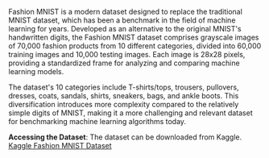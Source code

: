 Fashion MNIST is a modern dataset designed to replace the traditional MNIST dataset, which has been a benchmark in the field of machine learning for years. Developed as an alternative to the original MNIST's handwritten digits, the Fashion MNIST dataset comprises grayscale images of 70,000 fashion products from 10 different categories, divided into 60,000 training images and 10,000 testing images. Each image is 28x28 pixels, providing a standardized frame for analyzing and comparing machine learning models.

The dataset's 10 categories include T-shirts/tops, trousers, pullovers, dresses, coats, sandals, shirts, sneakers, bags, and ankle boots. This diversification introduces more complexity compared to the relatively simple digits of MNIST, making it a more challenging and relevant dataset for benchmarking machine learning algorithms today.

**Accessing the Dataset**:
The dataset can be downloaded from Kaggle.
[Kaggle Fashion MNIST Dataset](https://www.kaggle.com/datasets/zalando-research/fashionmnist)
